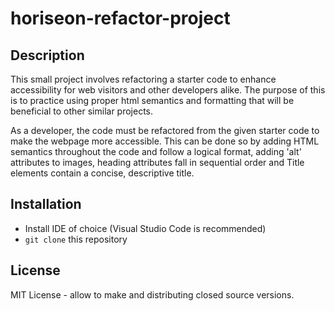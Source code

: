 #  horiseon-refactor-project

## Description

This small project involves refactoring a starter code to enhance accessibility for web visitors and other developers alike. The purpose of this is to practice using proper html semantics and formatting that will be beneficial to other similar projects. 

As a developer, the code must be refactored from the given starter code to make the webpage more accessible. This can be done so by adding HTML semantics throughout the code and follow a logical format, adding 'alt' attributes to images, heading attributes fall in sequential order and Title elements contain a concise, descriptive title.

## Installation 

* Install IDE of choice (Visual Studio Code is recommended)
* `git clone` this repository

## License 

MIT License - allow to make and distributing closed source versions.
